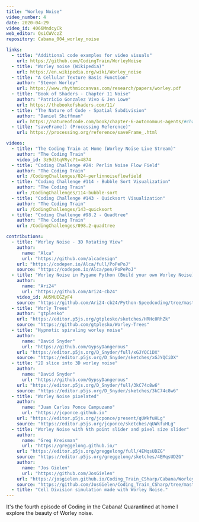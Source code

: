 ```yaml
---
title: "Worley Noise"
video_number: 4
date: 2020-04-29
video_id: 4066MndcyCk
web_editor: QsiCWVczZ
repository: Cabana_004_worley_noise

links:
  - title: "Additional code examples for video visuals"
    url: https://github.com/CodingTrain/WorleyNoise
  - title: "Worley noise (Wikipedia)"
    url: https://en.wikipedia.org/wiki/Worley_noise
  - title: "A Cellular Texture Basis Function"
    author: "Steven Worley"
    url: https://www.rhythmiccanvas.com/research/papers/worley.pdf
  - title: "Book of Shaders - Chapter 11 Noise"
    author: "Patricio Gonzalez Vivo & Jen Lowe"
    url: https://thebookofshaders.com/11/
  - title: "The Nature of Code - Spatial Subdivision"
    author: "Daniel Shiffman"
    url: https://natureofcode.com/book/chapter-6-autonomous-agents/#chapter06_figure37
  - title: "saveFrame() (Processing Reference)"
    url: https://processing.org/reference/saveFrame_.html

videos:
  - title: "The Coding Train at Home (Worley Noise Live Stream)"
    author: "The Coding Train"
    video_id: 3z9d3tqVRyc?t=4874
  - title: "Coding Challenge #24: Perlin Noise Flow Field"
    author: "The Coding Train"
    url: /CodingChallenges/024-perlinnoiseflowfield
  - title: "Coding Challenge #114 - Bubble Sort Visualization"
    author: "The Coding Train"
    url: /CodingChallenges/114-bubble-sort
  - title: "Coding Challenge #143 - Quicksort Visualization"
    author: "The Coding Train"
    url: /CodingChallenges/143-quicksort
  - title: "Coding Challenge #98.2 - Quadtree"
    author: "The Coding Train"
    url: /CodingChallenges/098.2-quadtree

contributions:
  - title: "Worley Noise - 3D Rotating View"
    author:
      name: "Alca"
      url: "https://github.com/alcadesign"
    url: "https://codepen.io/Alca/full/PoPePoJ"
    source: "https://codepen.io/Alca/pen/PoPePoJ"
  - title: "Worley Noise in Pygame Python (Build your own Worley Noise)"
    author:
      name: "Ari24"
      url: "https://github.com/Ari24-cb24"
    video_id: AU5MUIGZyF4
    source: "https://github.com/Ari24-cb24/Python-Speedcoding/tree/master/Worley%20Noise"
  - title: "Worly Trees"
    author: "gtplesko"
    url: "https://editor.p5js.org/gtplesko/sketches/HRHc0RhZk"
    source: "https://github.com/gtplesko/Worley-Trees"
  - title: "Hypnotic spiraling worley noise"
    author:
      name: "David Snyder"
      url: "https://github.com/GypsyDangerous"
    url: "https://editor.p5js.org/D_Snyder/full/xGJYQCiDX"
    source: "https://editor.p5js.org/D_Snyder/sketches/xGJYQCiDX"
  - title: "2D slice into 3D worley noise"
    author:
      name: "David Snyder"
      url: "https://github.com/GypsyDangerous"
    url: "https://editor.p5js.org/D_Snyder/full/3kC74c8w6"
    source: "https://editor.p5js.org/D_Snyder/sketches/3kC74c8w6"
  - title: "Worley Noise pixelated"
    author:
      name: "Juan Carlos Ponce Campuzano"
      url: "https://jcponce.github.io"
    url: "https://editor.p5js.org/jcponce/present/qUWkfuHLg"
    source: "https://editor.p5js.org/jcponce/sketches/qUWkfuHLg"
  - title: "Worley Noise with Nth point slider and pixel size slider"
    author:
      name: "Greg Kreisman"
      url: "https://greggelong.github.io/"
    url: "https://editor.p5js.org/greggelong/full/4EMqsUDZG"
    source: "https://editor.p5js.org/greggelong/sketches/4EMqsUDZG"
    author:
      name: "Jos Gielen"
      url: "https://github.com/JosGielen"
    url: "https://josgielen.github.io/Coding_Train_CSharp/Cabana/Worley%20Noise/Results/Worley%20Cell%20Division.html"
    source: "https://github.com/JosGielen/Coding_Train_CSharp/tree/master/Cabana/Worley%20Noise"
  - title: "Cell Division simulation made with Worley Noise."
---
```

It's the fourth episode of Coding in the Cabana! Quarantined at home I explore the beauty of Worley noise.
